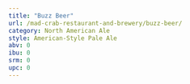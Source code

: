 ```yaml
---
title: "Buzz Beer"
url: /mad-crab-restaurant-and-brewery/buzz-beer/
category: North American Ale
style: American-Style Pale Ale
abv: 0
ibu: 0
srm: 0
upc: 0
---
```


